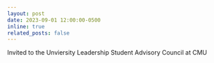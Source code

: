 ```yaml
---
layout: post
date: 2023-09-01 12:00:00-0500
inline: true
related_posts: false
---
```


Invited to the Unviersity Leadership Student Advisory Council at CMU